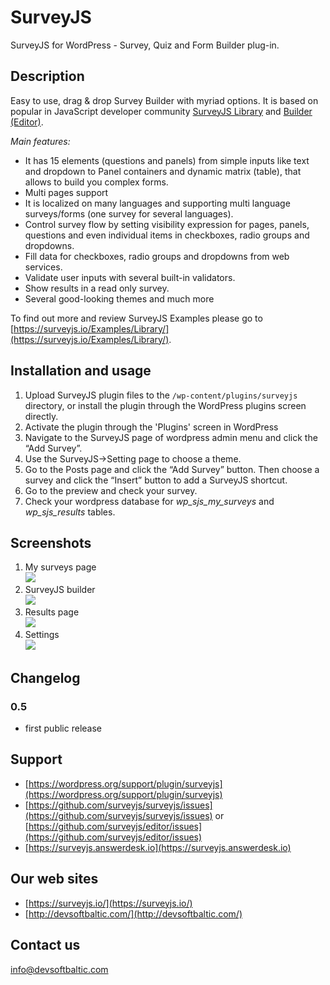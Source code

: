 # SurveyJS #
SurveyJS for WordPress - Survey, Quiz and Form Builder plug-in.

## Description ##

Easy to use, drag & drop Survey Builder with myriad options. It is based on popular in JavaScript developer community [SurveyJS Library](https://surveyjs.io/Overview/Library/) and [Builder (Editor)](https://surveyjs.io/Survey/Builder/).

*Main features:*
* It has 15 elements (questions and panels) from simple inputs like text and dropdown to Panel containers and dynamic matrix (table), that allows to build you complex forms.
* Multi pages support
* It is localized on many languages and supporting multi language surveys/forms (one survey for several languages).
* Control survey flow by setting visibility expression for pages, panels, questions and even individual items in checkboxes, radio groups and dropdowns.
* Fill data for checkboxes, radio groups and dropdowns from web services.
* Validate user inputs with several built-in validators.
* Show results in a read only survey.
* Several good-looking themes and much more

To find out more and review SurveyJS Examples please go to [https://surveyjs.io/Examples/Library/](https://surveyjs.io/Examples/Library/).

## Installation and usage ##

1. Upload SurveyJS plugin files to the `/wp-content/plugins/surveyjs` directory, or install the plugin through the WordPress plugins screen directly.
2. Activate the plugin through the 'Plugins' screen in WordPress
3. Navigate to the SurveyJS page of wordpress admin menu and click the “Add Survey”.
4. Use the SurveyJS->Setting page to choose a theme.
5. Go to the Posts page and click the “Add Survey” button. Then choose a survey and click the “Insert” button to add a SurveyJS shortcut.
6. Go to the preview and check your survey.
7. Check your wordpress database for *wp_sjs_my_surveys* and *wp_sjs_results* tables.

## Screenshots ##

1. My surveys page<br/>
![](https://github.com/surveyjs/surveyjs-wordpress/blob/master/assets/screenshot-1.png?raw=true)
2. SurveyJS builder<br/>
![](https://github.com/surveyjs/surveyjs-wordpress/blob/master/assets/screenshot-2.png?raw=true)
3. Results page<br/>
![](https://github.com/surveyjs/surveyjs-wordpress/blob/master/assets/screenshot-3.png?raw=true)
4. Settings<br/>
![](https://github.com/surveyjs/surveyjs-wordpress/blob/master/assets/screenshot-4.png?raw=true)

## Changelog ##

### 0.5 ###
* first public release

## Support ##
* [https://wordpress.org/support/plugin/surveyjs](https://wordpress.org/support/plugin/surveyjs)
* [https://github.com/surveyjs/surveyjs/issues](https://github.com/surveyjs/surveyjs/issues) or [https://github.com/surveyjs/editor/issues](https://github.com/surveyjs/editor/issues)
* [https://surveyjs.answerdesk.io](https://surveyjs.answerdesk.io)

## Our web sites ##
* [https://surveyjs.io/](https://surveyjs.io/)
* [http://devsoftbaltic.com/](http://devsoftbaltic.com/)

## Contact us ##
info@devsoftbaltic.com
